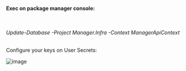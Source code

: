 <h4>Exec on package manager console:</h4><br>

*Update-Database -Project Manager.Infra -Context ManagerApiContext*<br><br>

Configure your keys on User Secrets:<br>

![image](https://user-images.githubusercontent.com/70355394/168948910-681c9967-eda8-446a-8691-91876969b249.png)
